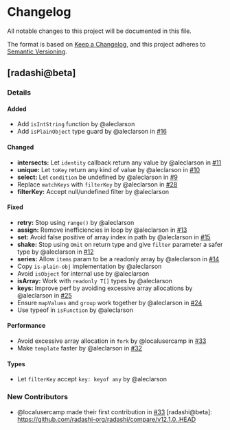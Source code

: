 # Changelog

All notable changes to this project will be documented in this file.

The format is based on [Keep a Changelog](https://keepachangelog.com/en/1.0.0/),
and this project adheres to [Semantic Versioning](https://semver.org/spec/v2.0.0.html).

## [radashi@beta]
### Details
#### <!-- 03 -->Added
- Add `isIntString` function by @aleclarson
- Add `isPlainObject` type guard by @aleclarson in [#16](https://github.com/radashi-org/radashi/pull/16)

#### <!-- 05 -->Changed
- **intersects:** Let `identity` callback return any value by @aleclarson in [#11](https://github.com/radashi-org/radashi/pull/11)
- **unique:** Let `toKey` return any kind of value by @aleclarson in [#10](https://github.com/radashi-org/radashi/pull/10)
- **select:** Let `condition` be undefined by @aleclarson in [#9](https://github.com/radashi-org/radashi/pull/9)
- Replace `matchKeys` with `filterKey` by @aleclarson in [#28](https://github.com/radashi-org/radashi/pull/28)
- **filterKey:** Accept null/undefined filter by @aleclarson

#### <!-- 06 -->Fixed
- **retry:** Stop using `range()` by @aleclarson
- **assign:** Remove inefficiencies in loop by @aleclarson in [#13](https://github.com/radashi-org/radashi/pull/13)
- **set:** Avoid false positive of array index in path by @aleclarson in [#15](https://github.com/radashi-org/radashi/pull/15)
- **shake:** Stop using `Omit` on return type and give `filter` parameter a safer type by @aleclarson in [#12](https://github.com/radashi-org/radashi/pull/12)
- **series:** Allow `items` param to be a readonly array by @aleclarson in [#14](https://github.com/radashi-org/radashi/pull/14)
- Copy `is-plain-obj` implementation by @aleclarson
- Avoid `isObject` for internal use by @aleclarson
- **isArray:** Work with `readonly T[]` types by @aleclarson
- **keys:** Improve perf by avoiding excessive array allocations by @aleclarson in [#25](https://github.com/radashi-org/radashi/pull/25)
- Ensure `mapValues` and `group` work together by @aleclarson in [#24](https://github.com/radashi-org/radashi/pull/24)
- Use typeof in `isFunction` by @aleclarson

#### <!-- 07 -->Performance
- Avoid excessive array allocation in `fork` by @localusercamp in [#33](https://github.com/radashi-org/radashi/pull/33)
- Make `template` faster by @aleclarson in [#32](https://github.com/radashi-org/radashi/pull/32)

#### <!-- 08 -->Types
- Let `filterKey` accept `key: keyof any` by @aleclarson

### New Contributors
* @localusercamp made their first contribution in [#33](https://github.com/radashi-org/radashi/pull/33)
[radashi@beta]: https://github.com/radashi-org/radashi/compare/v12.1.0..HEAD

<!-- generated by git-cliff -->
